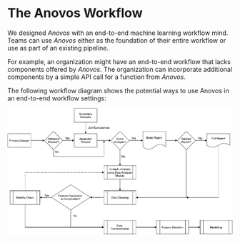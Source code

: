 # The Anovos Workflow

We designed _Anovos_ with an end-to-end machine learning workflow mind.
Teams can use _Anovos_ either as the foundation of their entire workflow or use as part of an existing pipeline.

For example, an organization might have an end-to-end workflow that lacks components offered by _Anovos_.
The organization can incorporate additional components by a simple API call for a function from _Anovos_.

The following workflow diagram shows the potential ways to use Anovos in an end-to-end workflow settings:

![Diagram of Anovos Workflows](../assets/workflow.png)
